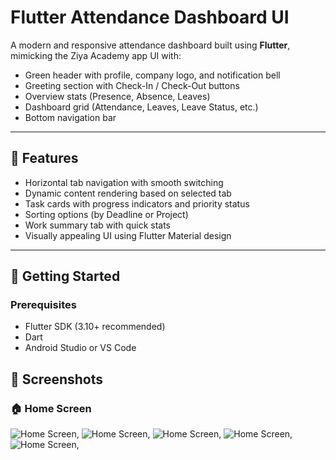 # Flutter Attendance Dashboard UI

A modern and responsive attendance dashboard built using **Flutter**, mimicking the Ziya Academy app UI with:
- Green header with profile, company logo, and notification bell
- Greeting section with Check-In / Check-Out buttons
- Overview stats (Presence, Absence, Leaves)
- Dashboard grid (Attendance, Leaves, Leave Status, etc.)
- Bottom navigation bar

---

## 📱 Features

- Horizontal tab navigation with smooth switching
- Dynamic content rendering based on selected tab
- Task cards with progress indicators and priority status
- Sorting options (by Deadline or Project)
- Work summary tab with quick stats
- Visually appealing UI using Flutter Material design

---

## 🚀 Getting Started

### Prerequisites

- Flutter SDK (3.10+ recommended)
- Dart
- Android Studio or VS Code
## 📸 Screenshots

### 🏠 Home Screen
![Home Screen](screenshot/home_screen.jpeg),
![Home Screen](screenshot/my_task.jpeg),
![Home Screen](screenshot/ongoing.jpeg),
![Home Screen](screenshot/work_summary.jpeg),
![Home Screen](screenshot/dashboard.jpeg),
